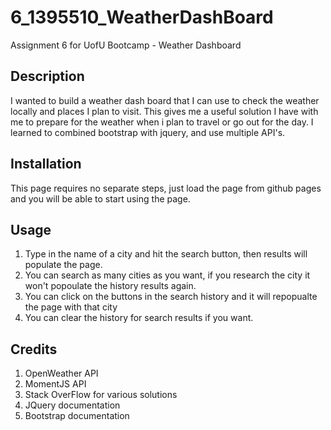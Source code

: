 # 6_1395510_WeatherDashBoard
Assignment 6 for UofU Bootcamp - Weather Dashboard


## Description

I wanted to build a weather dash board that I can use to check the weather locally and places I plan to visit. This gives me a useful solution I have with me to prepare for the weather when i plan to travel or go out for the day. I learned to combined bootstrap with jquery, and use multiple API's.

## Installation

This page requires no separate steps, just load the page from github pages and you will be able to start using the page. 

## Usage

1. Type in the name of a city and hit the search button, then results will populate the page.
2. You can search as many cities as you want, if you research the city it won't popoulate the history results again.
3. You can click on the buttons in the search history and it will repopualte the page with that city
4. You can clear the history for search results if you want.


## Credits

1. OpenWeather API
2. MomentJS API
3. Stack OverFlow for various solutions 
4. JQuery documentation
5. Bootstrap documentation


